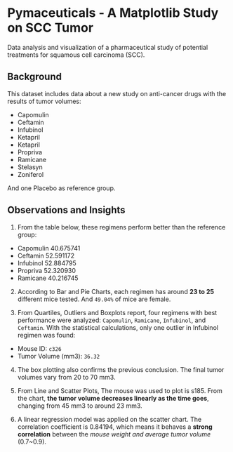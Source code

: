 # Pymaceuticals - A Matplotlib Study on SCC Tumor
Data analysis and visualization of a pharmaceutical study of potential treatments for squamous cell carcinoma (SCC).

## Background

This dataset includes data about a new study on anti-cancer drugs with the results of tumor volumes:

* Capomulin
* Ceftamin
* Infubinol
* Ketapril
* Ketapril
* Propriva
* Ramicane
* Stelasyn
* Zoniferol

And one Placebo as reference group.

## Observations and Insights
1. From the table below, these regimens perform better than the reference group:

* Capomulin	40.675741
* Ceftamin	52.591172
* Infubinol	52.884795
* Propriva	52.320930
* Ramicane	40.216745

2. According to Bar and Pie Charts, each regimen has around **23 to 25** different mice tested. And ``49.04%`` of mice are female.

3. From Quartiles, Outliers and Boxplots report, four regimens with best performance were analyzed: ``Capomulin``, ``Ramicane``, ``Infubinol``, and ``Ceftamin``. With the statistical calculations, only one outlier in Infubinol regimen was found:
* Mouse ID: ``c326``
* Tumor Volume (mm3): ``36.32``

4. The box plotting also confirms the previous conclusion. The final tumor volumes vary from 20 to 70 mm3.

5. From Line and Scatter Plots, The mouse was used to plot is s185. From the chart, **the tumor volume decreases linearly as the time goes**, changing from 45 mm3 to around 23 mm3.

6. A linear regression model was applied on the scatter chart. The correlation coefficient is 0.84194, which means it behaves a **strong correlation** between the *mouse weight and average tumor volume* (0.7~0.9).
